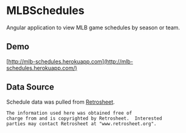 # MLBSchedules

Angular application to view MLB game schedules by season or team.

## Demo

[http://mlb-schedules.herokuapp.com](http://mlb-schedules.herokuapp.com/)

## Data Source

Schedule data was pulled from [Retrosheet](http://www.retrosheet.org/).

```
The information used here was obtained free of
charge from and is copyrighted by Retrosheet.  Interested
parties may contact Retrosheet at "www.retrosheet.org".
```
